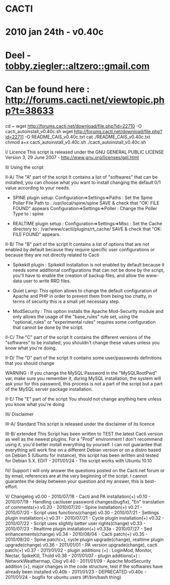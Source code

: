 # CACTI
#####
# 2010 jan 24th - v0.40c
# Deel - <tobby.ziegler::altzero::gmail.com>
# Can be found here : http://forums.cacti.net/viewtopic.php?t=38633
#####

cd ~
wget http://forums.cacti.net/download/file.php?id=22710 -O cacti_autoinstall_v0.40c.sh
wget http://forums.cacti.net/download/file.php?id=22711 -O README_CAIS_v0.40c.txt
cat ./README_CAIS_v0.40c.txt
chmod a+x cacti_autoinstall_v0.40c.sh
./cacti_autoinstall_v0.40c.sh


I/ Licence
This script is released under the GNU GENERAL PUBLIC LICENSE
Version 3, 29 June 2007 - http://www.gnu.org/licenses/gpl.html

II/ Using the script

II-A/ The "A" part of the script
It contains a list of "softwares" that can be installed, you can 
choose what you want to install changing the default 0/1 value according to 
your needs.

- SPINE plugin setup:
Configuration=>Settings=>Paths : Set the Spine Poller File Path to :
/usr/local/spine/spine
SAVE & check that "OK: FILE FOUND" appears
Configuration=>Settings=>Poller : Change the Poller Type to : spine

- REALTIME plugin setup :
Configuration=>Settings=>Misc : Set the Cache directory to :
/var/www/cacti/plugins/rt_cache/
SAVE & check that "OK: FILE FOUND" appears.

II-B/ The "B" part of the script
It contains a list of options that are not enabled by default because they 
require specific user configurations or because they are not directly 
related to Cacti

- Spikekill plugin : 
Spikekill installation is not enabled by default because it needs some 
additional configurations that can not be done by the script, you'll have to 
enable the creation of backup files, and allow the www-data user to write RRD 
files.

- Quiet Lamp:
This option allows to change the default configuration of Apache and PHP in
order to prevent them from being too chatty, in terms of security this is a 
small yet necessary step.

- ModSecurity :
This option installs the Apache Mod-Security module and only allows the usage 
of the "base_rules" rule set, using the "optional_rules" or "experimental 
rules" requires some configuration that cannot be done by the script.

II-C/ The "C" part of the script
It contains the different versions of the "softwares" to be installed, you 
shouldn't change these values unless you know what you're doing.

II-D/ The "D" part of the script
It contains some user/passwords definitions that you should change

WARNING : If you change the MySQL Password in the "MySQLRootPwd" var, make 
sure you remember it, during MySQL installation, the system will ask your for this password, this 
process is not a part of the script but a part of the MySQL server package 
installation. 

II-E/ The "E" part of the script
You should not change anything here unless you know what you're doing

III/ Disclaimer

III-A/ Standard
This script is released under the disclaimer of its licence

III-B/ extended
This Script has been written to TEST the latest Cacti version as well as the 
newest plugins. For a "Prod" environment I don't recommend using it, you'd 
better install everything by yourself. I can not guarantee that everything will 
work fine on a different Debian version or on a distro based on Debian 5 
(Ubuntu for instance), this script has been written and tested for 
Debian 5.X.
EDIT - 2011/01/24 - The script works with Ubuntu 10.10

IV/ Support
I will only answer the questions posted on the Cacti.net forum or by email, 
references are at the very beginning of the script. I cannot guarantee the 
delay between your question and my answer, this is best-effort.

V/ Changelog
v0.00 	- 2010/07/18 - 	Cacti and PA installation(+)
v0.10 	- 2010/07/19 - 	Handling cactiuser password changes(bugfix), 
			"En" translation of comments(+)
v0.20 	- 2010/07/20 - 	Spine installation(+)
v0.21 	- 2010/07/20 - 	Script uses functions(change)
v0.30 	- 2010/07/21 - 	Settings plugin installation(+)
v0.31 	- 2010/07/21 - 	Cycle plugin installation(+)
v0.32 	- 2010/07/22 - 	Script uses slightly better user rights(change)
v0.33 	- 2010/07/23 - 	Realtime plugin installation(+)
v0.33a 	- 2010/07/27 - 	Sed enhancements(change)
v0.34 	- 2010/08/04 - 	Cacti patch(+)
v0.35 	- 2010/09/20 - 	Spine patch(+), cycle plugin upgrade(change),
			realtime plugin upgrade(change)
v0.36 	- 2011/01/01 - 	PA version upgrade(change), cacti patch(+)
v0.37 	- 2011/01/02 - 	plugin additions (+) : LoginMod, Monitor, Nectar, 
			SpikeKill, Thold
v0.38 	- 2011/01/07 - 	plugin additions(+) : NetworkWeathermap, Clog
v0.40 	- 2011/01/09 - 	Apache ModSecurity addition (+), major changes in the 
			code structure, test if the softwares have already 
			been installed
v0.40b	- 2011/01/23 -	DEPRECATED
v0.40c	- 2011/01/24 - 	bugfix for ubuntu users (#!/bin/bash thing)
